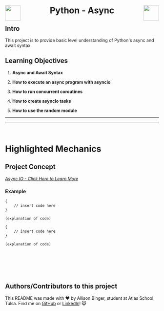   <h1 align="center">
  <img src="insert-image-url-here" align="left" width="50">
    Python - Async
  <img src="insert-image-url-here" align="right" width="50"></h1>


## Intro
This project is to provide basic level understanding of Python's async and await syntax.


## Learning Objectives

1. **Async and Await Syntax**

2. **How to execute an async program with asyncio**

3. **How to run concurrent coroutines**

4. **How to create asyncio tasks**

5. **How to use the random module**
   

---
---
&nbsp;
&nbsp;

# Highlighted Mechanics

## Project Concept
[*Async IO - Click Here to Learn More*](https://realpython.com/async-io-python)

### Example
```
{
	// insert code here
}

(explanation of code)
```
```
{
	// insert code here
}

(explanation of code)
```

&nbsp;
---
&nbsp;

## Authors/Contributors to this project
This README was made with :heart: by Allison Binger, student at Atlas School Tulsa. Find me on [GitHub](https://github.com/allisonabinger) or [LinkedIn](https://linkedin.com/in/allisonbinger)! :smile_cat:

